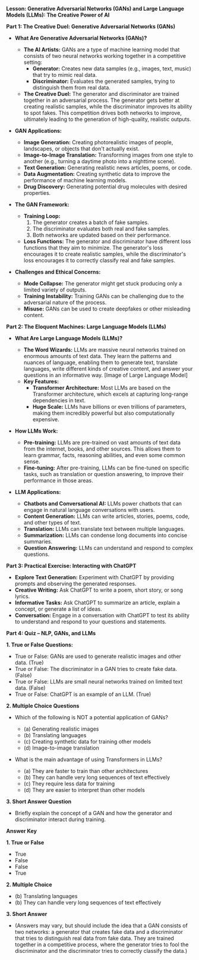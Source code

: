 **Lesson: Generative Adversarial Networks (GANs) and Large Language Models (LLMs): The Creative Power of AI**

**Part 1: The Creative Duel: Generative Adversarial Networks (GANs)**

* **What Are Generative Adversarial Networks (GANs)?**
    * **The AI Artists:** GANs are a type of machine learning model that consists of two neural networks working together in a competitive setting:
        * **Generator:** Creates new data samples (e.g., images, text, music) that try to mimic real data.
        * **Discriminator:**  Evaluates the generated samples, trying to distinguish them from real data.
    * **The Creative Duel:** The generator and discriminator are trained together in an adversarial process. The generator gets better at creating realistic samples, while the discriminator improves its ability to spot fakes. This competition drives both networks to improve, ultimately leading to the generation of high-quality, realistic outputs.

* **GAN Applications:**
    * **Image Generation:** Creating photorealistic images of people, landscapes, or objects that don't actually exist.
    * **Image-to-Image Translation:** Transforming images from one style to another (e.g., turning a daytime photo into a nighttime scene).
    * **Text Generation:** Generating realistic news articles, poems, or code.
    * **Data Augmentation:** Creating synthetic data to improve the performance of machine learning models.
    * **Drug Discovery:** Generating potential drug molecules with desired properties.

* **The GAN Framework:**
    * **Training Loop:**
        1. The generator creates a batch of fake samples.
        2. The discriminator evaluates both real and fake samples.
        3. Both networks are updated based on their performance.
    * **Loss Functions:**  The generator and discriminator have different loss functions that they aim to minimize. The generator's loss encourages it to create realistic samples, while the discriminator's loss encourages it to correctly classify real and fake samples.

* **Challenges and Ethical Concerns:**
    * **Mode Collapse:**  The generator might get stuck producing only a limited variety of outputs.
    * **Training Instability:**  Training GANs can be challenging due to the adversarial nature of the process.
    * **Misuse:** GANs can be used to create deepfakes or other misleading content.

**Part 2: The Eloquent Machines: Large Language Models (LLMs)**

* **What Are Large Language Models (LLMs)?**
    * **The Word Wizards:** LLMs are massive neural networks trained on enormous amounts of text data. They learn the patterns and nuances of language, enabling them to generate text, translate languages, write different kinds of creative content, and answer your questions in an informative way.
[Image of Large Language Model]
    * **Key Features:**
        * **Transformer Architecture:**  Most LLMs are based on the Transformer architecture, which excels at capturing long-range dependencies in text.
        * **Huge Scale:** LLMs have billions or even trillions of parameters, making them incredibly powerful but also computationally expensive.

* **How LLMs Work:**
    * **Pre-training:**  LLMs are pre-trained on vast amounts of text data from the internet, books, and other sources. This allows them to learn grammar, facts, reasoning abilities, and even some common sense.
    * **Fine-tuning:** After pre-training, LLMs can be fine-tuned on specific tasks, such as translation or question answering, to improve their performance in those areas.

* **LLM Applications:**
    * **Chatbots and Conversational AI:**  LLMs power chatbots that can engage in natural language conversations with users.
    * **Content Generation:**  LLMs can write articles, stories, poems, code, and other types of text.
    * **Translation:** LLMs can translate text between multiple languages.
    * **Summarization:** LLMs can condense long documents into concise summaries.
    * **Question Answering:** LLMs can understand and respond to complex questions.

**Part 3: Practical Exercise: Interacting with ChatGPT**

* **Explore Text Generation:**  Experiment with ChatGPT by providing prompts and observing the generated responses.  
* **Creative Writing:** Ask ChatGPT to write a poem, short story, or song lyrics.
* **Informative Tasks:** Ask ChatGPT to summarize an article, explain a concept, or generate a list of ideas.
* **Conversation:** Engage in a conversation with ChatGPT to test its ability to understand and respond to your questions and statements.

**Part 4: Quiz – NLP, GANs, and LLMs**

**1. True or False Questions:**

* True or False: GANs are used to generate realistic images and other data. (True)
* True or False: The discriminator in a GAN tries to create fake data. (False)
* True or False: LLMs are small neural networks trained on limited text data. (False)
* True or False: ChatGPT is an example of an LLM. (True)

**2. Multiple Choice Questions**

* Which of the following is NOT a potential application of GANs?
    * (a) Generating realistic images 
    * (b) Translating languages 
    * (c) Creating synthetic data for training other models
    * (d) Image-to-image translation

* What is the main advantage of using Transformers in LLMs?
    * (a) They are faster to train than other architectures
    * (b) They can handle very long sequences of text effectively 
    * (c) They require less data for training
    * (d) They are easier to interpret than other models

**3. Short Answer Question**

* Briefly explain the concept of a GAN and how the generator and discriminator interact during training. 

**Answer Key**

**1. True or False**

* True
* False
* False
* True

**2. Multiple Choice**

* (b) Translating languages
* (b) They can handle very long sequences of text effectively

**3. Short Answer**

* (Answers may vary, but should include the idea that a GAN consists of two networks: a generator that creates fake data and a discriminator that tries to distinguish real data from fake data. They are trained together in a competitive process, where the generator tries to fool the discriminator and the discriminator tries to correctly classify the data.)

